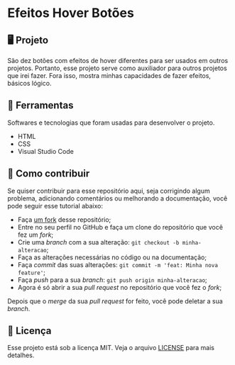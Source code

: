 # Efeitos Hover Botões

## 🖥️ Projeto

São dez botões com efeitos de hover diferentes para ser usados em outros projetos. Portanto, esse projeto serve como auxiliador para outros projetos que irei fazer. Fora isso, mostra minhas capacidades de fazer efeitos, básicos lógico.

## 🚀 Ferramentas

Softwares e tecnologias que foram usadas para desenvolver o projeto.

- HTML
- CSS
- Visual Studio Code

## 🤔 Como contribuir

Se quiser contribuir para esse repositório aqui, seja corrigindo algum problema, adicionando comentários ou melhorando a documentação, você pode seguir esse tutorial abaixo:

- Faça [um fork](https://help.github.com/pt/github/getting-started-with-github/fork-a-repo) desse repositório;
- Entre no seu perfil no GitHub e faça um clone do repositório que você fez um _fork_;
- Crie uma _branch_ com a sua alteração: `git checkout -b minha-alteracao`;
- Faça as alterações necessárias no código ou na documentação;
- Faça _commit_ das suas alterações: `git commit -m 'feat: Minha nova feature'`;
- Faça _push_ para a sua _branch_: `git push origin minha-alteracao`;
- Agora é só abrir a sua _pull request_ no repositório que você fez o _fork_;

Depois que o _merge_ da sua _pull request_ for feito, você pode deletar a sua _branch_.

## :memo: Licença

Esse projeto está sob a licença MIT. Veja o arquivo [LICENSE](./LICENSE) para mais detalhes.

